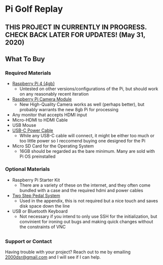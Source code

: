 # Pi Golf Replay

## THIS PROJECT IN CURRENTLY IN PROGRESS. CHECK BACK LATER FOR UPDATES! (May 31, 2020)

## What To Buy
### Required Materials
- [Raspberry Pi 4 (4gb)](https://www.amazon.com/Raspberry-Model-2019-Quad-Bluetooth/dp/B07TC2BK1X/ref=sr_1_4?dchild=1&keywords=raspberry+pi&qid=1590900503&sr=8-4)
  - Untested on other versions/configurations of the Pi, but should work on any reasonably recent iteration
- [Raspberry Pi Camera Module](https://www.amazon.com/Raspberry-Pi-Camera-Module-Megapixel/dp/B01ER2SKFS/ref=sr_1_1?dchild=1&keywords=raspberry+pi+camera&qid=1590900526&sr=8-1)
  - New High-Quality Camera works as well (perhaps better), but probably warrants the new 8gb Pi for processing
- Any monitor that accepts HDMI input
- Micro-HDMI to HDMI Cable
- USB Mouse
- [USB-C Power Cable](https://www.raspberrypi.org/products/type-c-power-supply/)
  - While any USB-C cable will connect, it  might be either too much or too little power so I reccomend buying one designed for the Pi
- Micro SD Card for the Operating System
  - 16GB should be regarded as the bare minimum. Many are sold with Pi OS preinstalled
  
### Optional Materials
- Raspberry Pi Starter  Kit
  - There are a variety of these on the internet, and they often come bundled with a case and the required hdmi and power cables
- [Two Step Pedal System](https://www.amazon.com/gp/product/B07QDRPDS2/ref=ppx_yo_dt_b_asin_title_o01_s00?ie=UTF8&psc=1)
  - Used in the appendix, this is not required but a nice touch and saves disk space down the line
- USB or Bluetooth Keyboard
  - Not necessary if you intend to only use SSH for the initialization, but convinient for ironing out bugs and making quick changes without the constraints of VNC

##
 



  




### Support or Contact

Having trouble with your project? Reach out to me by emailing 2000dsr@gmail.com and I will see if I can help.
